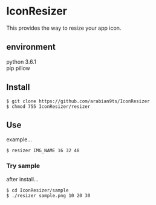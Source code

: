 # IconResizer
This provides the way to resize your app icon.

## environment
python 3.6.1  
pip pillow

## Install ##
```
$ git clone https://github.com/arabian9ts/IconResizer
$ chmod 755 IconResizer/resizer
```

## Use ##
example...
```
$ resizer IMG_NAME 16 32 48
```

### Try sample ###
after install...
```
$ cd IconResizer/sample
$ ./resizer sample.png 10 20 30
```